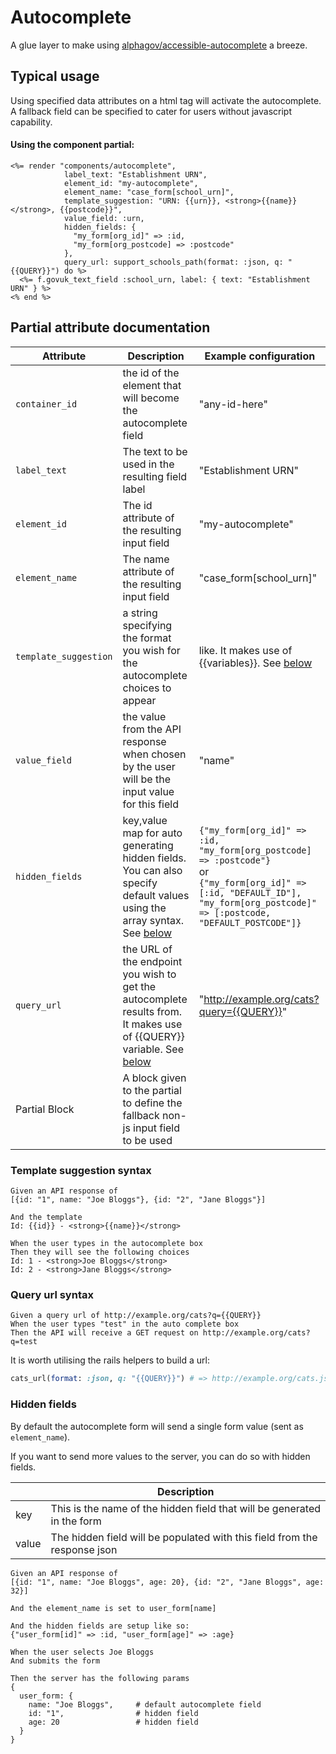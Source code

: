 # Autocomplete

A glue layer to make using [alphagov/accessible-autocomplete](https://github.com/alphagov/accessible-autocomplete/) a breeze.

## Typical usage

Using specified data attributes on a html tag will activate the autocomplete. A fallback field can be specified to cater for users without javascript capability.

#### Using the component partial:

```erb
<%= render "components/autocomplete",
            label_text: "Establishment URN",
            element_id: "my-autocomplete",
            element_name: "case_form[school_urn]",
            template_suggestion: "URN: {{urn}}, <strong>{{name}}</strong>, {{postcode}}",
            value_field: :urn,
            hidden_fields: {
              "my_form[org_id]" => :id,
              "my_form[org_postcode] => :postcode"
            },
            query_url: support_schools_path(format: :json, q: "{{QUERY}}") do %>
  <%= f.govuk_text_field :school_urn, label: { text: "Establishment URN" } %>
<% end %>
```

## Partial attribute documentation

|Attribute|Description|Example configuration|
|--|--|--|
| `container_id` | the id of the element that will become the autocomplete field | "any-id-here" |
| `label_text` | The text to be used in the resulting field label | "Establishment URN" |
| `element_id` | The id attribute of the resulting input field | "my-autocomplete" |
| `element_name` | The name attribute of the resulting input field | "case_form[school_urn]" |
| `template_suggestion` | a string specifying the format you wish for the autocomplete choices to appear |  like. It makes use of {{variables}}. See [below](#template-suggestion-syntax) | "The URN is {{urn}}" |
| `value_field` | the value from the API response when chosen by the user will be the input value for this field |  "name" |
| `hidden_fields` | key,value map for auto generating hidden fields. You can also specify default values using the array syntax. See [below](#hidden-fields) | `{"my_form[org_id]" => :id, "my_form[org_postcode] => :postcode"}`<br>or<br>`{"my_form[org_id]" => [:id, "DEFAULT_ID"], "my_form[org_postcode]" => [:postcode, "DEFAULT_POSTCODE"]}` |
| `query_url` | the URL of the endpoint you wish to get the autocomplete results from. It makes use of {{QUERY}} variable. See [below](#query-url-syntax) | "http://example.org/cats?query={{QUERY}}" |
| Partial Block | A block given to the partial to define the fallback non-js input field to be used | |


### Template suggestion syntax

```
Given an API response of
[{id: "1", name: "Joe Bloggs"}, {id: "2", "Jane Bloggs"}]

And the template
Id: {{id}} - <strong>{{name}}</strong>

When the user types in the autocomplete box
Then they will see the following choices
Id: 1 - <strong>Joe Bloggs</strong>
Id: 2 - <strong>Jane Bloggs</strong>
```

### Query url syntax

```
Given a query url of http://example.org/cats?q={{QUERY}}
When the user types "test" in the auto complete box
Then the API will receive a GET request on http://example.org/cats?q=test
```

It is worth utilising the rails helpers to build a url:

```ruby
cats_url(format: :json, q: "{{QUERY}}") # => http://example.org/cats.json?q={{QUERY}}
```

### Hidden fields

By default the autocomplete form will send a single form value (sent as `element_name`).

If you want to send more values to the server, you can do so with hidden fields.

||Description|
|-|-|
|key|This is the name of the hidden field that will be generated in the form|
|value|The hidden field will be populated with this field from the response json|

```
Given an API response of
[{id: "1", name: "Joe Bloggs", age: 20}, {id: "2", "Jane Bloggs", age: 32}]

And the element_name is set to user_form[name]

And the hidden fields are setup like so:
{"user_form[id]" => :id, "user_form[age]" => :age}

When the user selects Joe Bloggs
And submits the form

Then the server has the following params
{
  user_form: {
    name: "Joe Bloggs",     # default autocomplete field
    id: "1",                # hidden field
    age: 20                 # hidden field
  }
}
```
